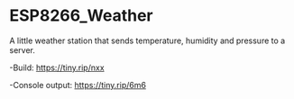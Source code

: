 # ESP8266_Weather
A little weather station that sends temperature, humidity and pressure to a server.

-Build:
https://tiny.rip/nxx

-Console output:
https://tiny.rip/6m6
